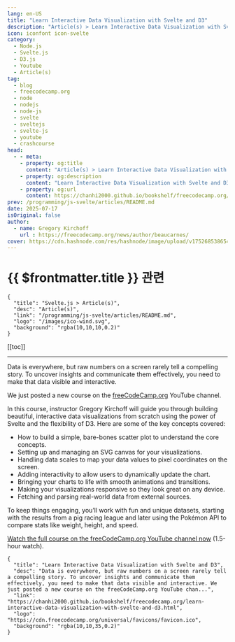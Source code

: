 ```yaml
---
lang: en-US
title: "Learn Interactive Data Visualization with Svelte and D3"
description: "Article(s) > Learn Interactive Data Visualization with Svelte and D3"
icon: iconfont icon-svelte
category:
  - Node.js
  - Svelte.js
  - D3.js
  - Youtube
  - Article(s)
tag:
  - blog
  - freecodecamp.org
  - node
  - nodejs
  - node-js
  - svelte
  - sveltejs
  - svelte-js
  - youtube
  - crashcourse
head:
  - - meta:
    - property: og:title
      content: "Article(s) > Learn Interactive Data Visualization with Svelte and D3"
    - property: og:description
      content: "Learn Interactive Data Visualization with Svelte and D3"
    - property: og:url
      content: https://chanhi2000.github.io/bookshelf/freecodecamp.org/learn-interactive-data-visualization-with-svelte-and-d3.html
prev: /programming/js-svelte/articles/README.md
date: 2025-07-17
isOriginal: false
author:
  - name: Gregory Kirchoff
    url : https://freecodecamp.org/news/author/beaucarnes/
cover: https://cdn.hashnode.com/res/hashnode/image/upload/v1752685386541/baf25f0a-a6ff-406f-b0c7-eddb82ed05f6.jpeg
---
```


# {{ $frontmatter.title }} 관련

```component VPCard
{
  "title": "Svelte.js > Article(s)",
  "desc": "Article(s)",
  "link": "/programming/js-svelte/articles/README.md",
  "logo": "/images/ico-wind.svg",
  "background": "rgba(10,10,10,0.2)"
}
```

[[toc]]

---

<SiteInfo
  name="Learn Interactive Data Visualization with Svelte and D3"
  desc="Data is everywhere, but raw numbers on a screen rarely tell a compelling story. To uncover insights and communicate them effectively, you need to make that data visible and interactive. We just posted a new course on the freeCodeCamp.org YouTube chan..."
  url="https://freecodecamp.org/news/learn-interactive-data-visualization-with-svelte-and-d3"
  logo="https://cdn.freecodecamp.org/universal/favicons/favicon.ico"
  preview="https://cdn.hashnode.com/res/hashnode/image/upload/v1752685386541/baf25f0a-a6ff-406f-b0c7-eddb82ed05f6.jpeg"/>

Data is everywhere, but raw numbers on a screen rarely tell a compelling story. To uncover insights and communicate them effectively, you need to make that data visible and interactive.

We just posted a new course on the [<VPIcon icon="fa-brands fa-free-code-camp"/>freeCodeCamp.org](http://freeCodeCamp.org) YouTube channel.

In this course, instructor Gregory Kirchoff will guide you through building beautiful, interactive data visualizations from scratch using the power of Svelte and the flexibility of D3. Here are some of the key concepts covered:

- How to build a simple, bare-bones scatter plot to understand the core concepts.
- Setting up and managing an SVG canvas for your visualizations.
- Handling data scales to map your data values to pixel coordinates on the screen.
- Adding interactivity to allow users to dynamically update the chart.
- Bringing your charts to life with smooth animations and transitions.
- Making your visualizations responsive so they look great on any device.
- Fetching and parsing real-world data from external sources.

To keep things engaging, you’ll work with fun and unique datasets, starting with the results from a pig racing league and later using the Pokémon API to compare stats like weight, height, and speed.

[<VPIcon icon="fa-brands fa-youtube"/>Watch the full course on the freeCodeCamp.org YouTube channel now](https://youtu.be/XSJD5ay1D_8) (1.5-hour watch).

<!-- TODO: add ARTICLE CARD -->
```component VPCard
{
  "title": "Learn Interactive Data Visualization with Svelte and D3",
  "desc": "Data is everywhere, but raw numbers on a screen rarely tell a compelling story. To uncover insights and communicate them effectively, you need to make that data visible and interactive. We just posted a new course on the freeCodeCamp.org YouTube chan...",
  "link": "https://chanhi2000.github.io/bookshelf/freecodecamp.org/learn-interactive-data-visualization-with-svelte-and-d3.html",
  "logo": "https://cdn.freecodecamp.org/universal/favicons/favicon.ico",
  "background": "rgba(10,10,35,0.2)"
}
```
